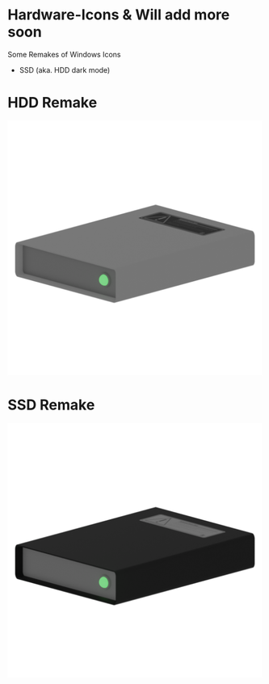 # Hardware-Icons & Will add more soon
Some Remakes of Windows Icons
+ SSD (aka. HDD dark mode)


# HDD Remake
![hdd](https://github.com/L30ZMine/Hardware-Icons/blob/main/HDD/HDD_512.png)

# SSD Remake
![SSD](https://github.com/L30ZMine/Hardware-Icons/blob/main/SSD/SSD_512.png)
